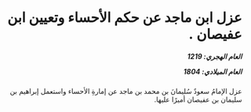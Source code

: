 <h1 dir="rtl">عزل ابن ماجد عن حكم الأحساء وتعيين ابن عفيصان .</h1>

<h5 dir="rtl">العام الهجري:  1219

العام الميلادي: 1804

</h5>

<p dir="rtl">عزل الإمامُ سعودٌ سُليمانَ بن محمد بن ماجد عن إمارةِ الأحساء واستعمل إبراهيم بن سليمان بن عفيصان أميرًا عليها.</p></br>
